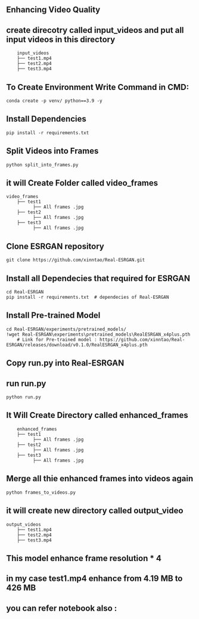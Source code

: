 ## Enhancing Video Quality

## create direcotry called input_videos and put all input videos in this directory
        input_videos
        ├── test1.mp4                   
        ├── test2.mp4                   
        ├── test3.mp4      

## To Create Environment Write Command in CMD: 
    conda create -p venv/ python==3.9 -y

## Install Dependencies
    pip install -r requirements.txt

## Split Videos into Frames
    python split_into_frames.py

## it will Create Folder called video_frames
    video_frames
        ├── test1
              ├── All frames .jpg
        ├── test2    
              ├── All frames .jpg
        ├── test3      
              ├── All frames .jpg

## Clone ESRGAN repository
    git clone https://github.com/xinntao/Real-ESRGAN.git

## Install all Dependecies that required for ESRGAN
    cd Real-ESRGAN
    pip install -r requirements.txt  # dependecies of Real-ESRGAN

## Install Pre-trained Model
    cd Real-ESRGAN/experiments/pretrained_models/
    !wget Real-ESRGAN\experiments\pretrained_models\RealESRGAN_x4plus.pth
        # Link for Pre-trained model : https://github.com/xinntao/Real-ESRGAN/releases/download/v0.1.0/RealESRGAN_x4plus.pth

## Copy run.py into Real-ESRGAN

## run run.py
    python run.py

## It Will Create Directory called enhanced_frames
        enhanced_frames
        ├── test1
              ├── All frames .jpg
        ├── test2    
              ├── All frames .jpg
        ├── test3      
              ├── All frames .jpg
    
## Merge all thie enhanced frames into videos again
    python frames_to_videos.py

## it will create new directory called output_video
    output_videos
        ├── test1.mp4                   
        ├── test2.mp4                   
        ├── test3.mp4  

## This model enhance frame resolution * 4  
## in my case test1.mp4 enhance from 4.19 MB to 426 MB 

## you can refer notebook also : 
 